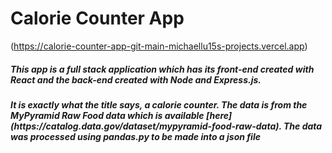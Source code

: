 # Calorie Counter App
(https://calorie-counter-app-git-main-michaellu15s-projects.vercel.app)

<h5>This app is a full stack application which has its front-end created with React and the back-end created with Node and Express.js. </h5>
<h5>It is exactly what the title says, a calorie counter. The data is from the MyPyramid Raw Food data which is available [here](https://catalog.data.gov/dataset/mypyramid-food-raw-data). The data was processed using pandas.py to be made into a json file</h5>